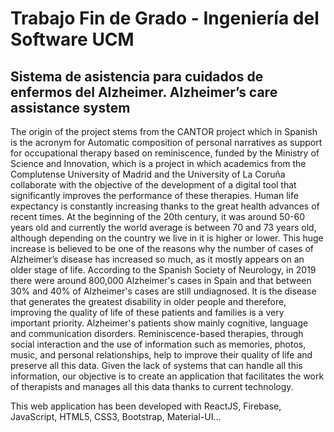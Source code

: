 # Trabajo Fin de Grado - Ingeniería del Software UCM

## Sistema de asistencia para cuidados de enfermos del Alzheimer. Alzheimer’s care assistance system

The origin of the project stems from the CANTOR project which in Spanish is the acronym for Automatic composition of personal narratives as support for occupational therapy based on reminiscence, funded by the Ministry of Science and Innovation, which is a project in which academics from the Complutense University of Madrid and the University of La Coruña collaborate with the objective of the development of a digital tool that significantly improves the performance of these therapies.
Human life expectancy is constantly increasing thanks to the great health advances of recent times. At the beginning of the 20th century, it was around 50-60 years old and currently the world average is between 70 and 73 years old, although depending on the country we live in it is higher or lower. This huge increase is believed to be one of the reasons why the number of cases of Alzheimer’s disease has increased so much, as it mostly appears on an older stage of life.
According to the Spanish Society of Neurology, in 2019 there were around 800,000 Alzheimer's cases in Spain and that between 30% and 40% of Alzheimer's cases are still undiagnosed. It is the disease that generates the greatest disability in older people and therefore, improving the quality of life of these patients and families is a very important priority.
Alzheimer's patients show mainly cognitive, language and communication disorders. Reminiscence-based therapies, through social interaction and the use of information such as memories, photos, music, and personal relationships, help to improve their quality of life and preserve all this data.
Given the lack of systems that can handle all this information, our objective is to create an application that facilitates the work of therapists and manages all this data thanks to current technology.

This web application has been developed with ReactJS, Firebase, JavaScript, HTML5, CSS3, Bootstrap, Material-UI...
